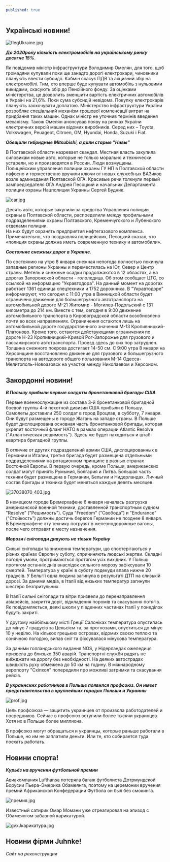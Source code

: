 ```yaml
---
published: true
---
```






## Українські новини!
 
![flegUkraine.jpg]({{site.baseurl}}images/flegUkraine.jpg)
 
_**До 2020року кількість електромобілів на українському ринку досягне 15%**_. 
 
  Як повідомив міністр інфраструктури Володимир Омелян, для того, щоб громадяни купували поки ще занадто дорогі електрокари, чиновники планують ввести субсидії.
Кабмін скасує ПДВ та акцизний збір на електромобілі. Тим, хто вперше буде купувати автомобіль з нульовими викидами, скасують збір до Пенсійного фонду. За оцінками міністерства, це дозволить зменшити вартість електричних автомобілів в Україні на 21,6%.
Поки сума субсидій невідома. Покупку електрокарів планують заохочувати доплатою. Міністерство інфраструктури України розробляє спеціальний механізм грошової компенсації витрат на придбання таких машин. Однак міністр не уточнив термінів введення механізму.
Також Омелян анонсував появу на ринках України електричних версій машин відомих виробників. Серед них – Toyota, Volkswagen, Peuageot, Citroen, GM, Hyundai, Honda, Suzuki і Fiat.  
 
 _**Обещали гибридные Mitsubishi, а дали старые "Нивы"**_  
  
  В Полтавской области назревает скандал. Местная власть закупила силовикам новые авто, которые не только морально и технически устарели, но и производятся в России. Люди возмущены.  
  Полицейским управления полиции охраны ГУ НП в Полтавской области пафосно и торжественно вручили ключи от новых служебных ВАЗиков возле админздания Полтавской ОГА. Красивые речи толкнули первый зампредседателя ОГА Андрей Песоцкий и начальник Департамента полиции охраны Нацполиции Украины Сергей Будник.  
   
   ![car.jpg]({{site.baseurl}}images/car.jpg)  
   
  Десять авто, которые закупили за средства Управления полиции охраны в Полтавской области, распределили между профильными подразделениями охраны Полтавского, Кременчугского и Лубенского отделами полиции.  
  На них будут охранять предприятия нефтегазового комплекса.  
  Примечательно, что поздравляя полицейских, Песоцкий сказал, что «полиция охраны должна иметь современную технику и автомобили».
 
 _**Состояние снежных дорог в Украине**_. 
  
  По состоянию на утро 8 января снежная непогода полностью покинула западные регионы Украины и переместилась на Юг, Север и Центр страны. Метель и снежные осадки продолжаются в 12 областях, а на дорогах Запорожской области - гололедица.
Об этом сообщает ЦТС, со ссылкой на информацию "Укравтодора".
На данный момент на дорогах работает 1361 единица спецтехники и 1752 дорожника.
В "Укравтодоре" информируют, что сегодня с 11:00 утра в Винницкой области будет ограничено движение для большегрузного автотранспорта на автомобильной дороге М-21 Житомир - Могилев-Подольский с 131 километра до 214 км.
Вместе с тем, сегодня в 9:00 движение автомобильного транспорта в Кировоградской области возобновлено почти во всех направлениях. Ограничения остаются лишь на автомобильной дороге государственного значения М-13 Кропивницкий-Платоново.
Кроме того, остаются действующими ограничения по дороге Н-23 Кропивницкий-Кривой Рог-Запорожье для грузового и пассажирского автотранспорта. Проезд здесь до сих пор затруднен. Толщина снежного покрова достигает 14-50 см.
С 9:00 утра 8 января на Херсонщине восстановлено движение для грузового и большегрузного транспорта на автодороге общего пользования М-14 Одесса-Мелитополь-Новоазовск на участке между Николаевом и Херсоном.

 

 
## Закордонні новини!

_**В Польшу прибыли первые солдаты бронетанковой бригады США**_

  Первые военнослужащие из состава 3-й бронетанковой бригадной боевой группы 4-й пехотной дивизии США прибыли в Польшу. Самолеты доставили 250 солдат в город Вроцлав, в субботу, 7 января. Они будут размещены в городе Жагань на западе страны. В Польше будет дислоцирована основная часть бронетанковой бригады, которая укрепит восточный фланг НАТО в рамках операции Atlantic Resolve ("Атлантическая решимость"). Здесь же будет находиться и штаб-квартира бригадной группы.  
  
  В отличие от других подразделений армии США, дислоцированных в Германии и Италии, третья бригада будет размещена отдельными подразделениями на ротационном принципе в разных странах Восточной Европы. В первую очередь, кроме Польши, американских солдат могут принять Румыния, Болгария и Литва. Большая часть техники будет размещена в Германии, Бельгии и Нидерландах. Личный состав бригады и техника будет меняться каждые девять месяцев.  
  
  ![37038070_403.jpg]({{site.baseurl}}images/37038070_403.jpg)

  В немецком городе Бремерхафене 6 января началась разгрузка американской военной техники, доставленной транспортным судном "Resolve" ("Решимость"). Суда "Freedom" ("Свобода") и "Endurance" ("Стойкость") должны достичь берегов Германии не позднее 8 января. В Бремерхафене эту технику погрузят в железнодорожные вагоны, после чего отправят к месту назначения.

_**Морози i снiгопади дивують не тільки Україну**_

  Сильні снігопади та зниження температури, що спостерігаються у різних країнах Європи у суботу, спричиняють людські жертви. Складні погодні умови, протримаються протягом усіх вихідних. У Польщі протягом останніх днів внаслідок сильного морозу зафіксували 10 смертей. Температура у країні в суботу подекуди впала нижче 20 градусів. У Бельгії одна людина загинула в результаті ДТП на слизькій дорозі. За даними медіа, в Італії від низьких температур загинули шестеро безпритульних.  
    
  В Італії сильні снігопади та вітри призвели до перенаправлення авіарейсів, закриття доріг, відкладення поромів та скасування потягів. Як повідомляється, деякі школи у південних частинах Італії у понеділок будуть закриті.  
    
  У другому найбільшому місті Греції Салоніках температура опустилась до мінус 7 градусів за Цельсієм та, за прогнозами, опуститься до мінус 10 у неділю. На кількох грецьких островах, відомих своєю теплою та сонячною погодою, випав сніг та фіксувалася мінусова температура.  
    
  За даними голландського видання NOS, у Нідерландах ожеледиця призвела до близько 350 аварій. Транспортні служби радять не виїжджати на дорогу без необхідності. На деяких автострадах швидкість руху обмежена до 50 км на годину. В міжнародному аеропорту "Схіпхол" попередили про можливі затримки та скасування рейсів.  
  
_**В украинских работников в Польше появился профсоюз. Он имеет представительства в крупнейших городах Польши и Украины**_  

  ![prof.jpg]({{site.baseurl}}images/prof.jpg)  
  
Цель профсоюза — защитить украинцев от произвола работодателей и посредников. Сейчас в профсоюз вступили более тысячи украинцев. Хотя их в Польше более миллиона.  

В профсоюз могут обращаться и украинцы, которые раньше работали в Польше, но им не заплатили деньги. Или те, кто собирается туда поехать работать.  
  



## Новини спорта!

_**Курьёз на вручении футбольной премии**_  

 Авиакомпания Lufthansa потеряла багаж футболиста Дотрмундской Борусии Пьера-Эмерика Обамеянга, поэтому на церемонии вручения премий Африканской Конфедерации Футбола он был без смокинга.  
 
 ![премия.jpg]({{site.baseurl}}images/премия.jpg)
 



Известный сатирик Омар Момани уже отреагировал на эпизод с Обамеянгом забавной карикатурой.  



![gvxJкарикатура.jpg]({{site.baseurl}}images/gvxJкарикатура.jpg)  

## Новини фірми Juhnke!

_Сайт на реконструкции_
